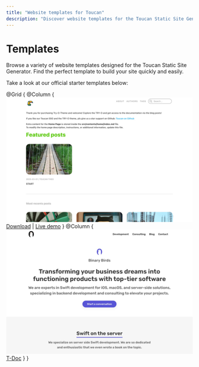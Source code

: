 ```yaml
---
title: "Website templates for Toucan"
description: "Discover website templates for the Toucan Static Site Generator to help you build your site quickly and easily."
---
```



# Templates

Browse a variety of website templates designed for the Toucan Static Site Generator. Find the perfect template to build your site quickly and easily.

Take a look at our official starter templates below:

@Grid {
    @Column {
        [
            ![Try-O template](./assets/try-o.jpg)
        ](https://github.com/toucansites/try-o-template)
        [Download](https://binarybirds.gumroad.com/l/TRY-O) | [Live demo](https://colonel323.github.io/Demo_Site/)
    }
    @Column {
        [
            ![T-Doc template](./assets/t-doc.jpg)
        ](https://github.com/toucansites/t-doc-template)
        [T-Doc](https://github.com/toucansites/t-doc-template)
    }
}
